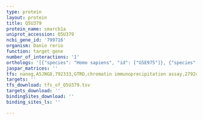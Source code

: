 ```yaml
---
type: protein
layout: protein
title: Q5U379
protein_name: smarcb1a
uniprot_accession: Q5U379
ncbi_gene_id: '799716'
organism: Danio rerio
function: target gene
number_of_interactions: '1'
orthologs: '[{"species": "Homo sapiens", "id": ["G5E975"]}, {"species": "Mus musculus", "id": ["<a href=\"/protein/q9z0h3\">Q9Z0H3</a>"]}, {"species": "Rattus norvegicus", "id": ["Q4KLI0"]}, {"species": "Drosophila melanogaster", "id": ["<a href=\"/protein/q24090\">Q24090</a>"]}, {"species": "Caenorhabditis elegans", "id": ["<a href=\"/protein/q21831\">Q21831</a>"]}]'
jaspar_matrices: ''
tfs: nanog,A5JNG8,792333,GTRD,chromatin immunoprecipitation assay,27924024%5Buid%5D,No
targets: ''
tfs_download: tfs_of_Q5U379.tsv
targets_download: ''
bindingSites_download: ''
binding_sites_ls: ''

---
```

